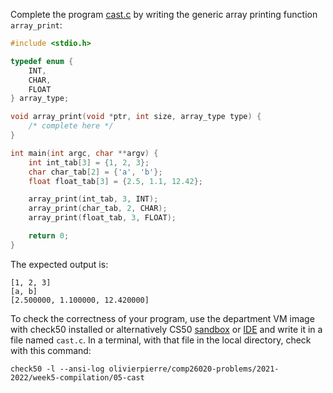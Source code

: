 Complete the program [cast.c](cast.c) by writing the generic array printing
function `array_print`:

```c
#include <stdio.h>

typedef enum {
    INT,
    CHAR,
    FLOAT
} array_type;

void array_print(void *ptr, int size, array_type type) {
    /* complete here */
}

int main(int argc, char **argv) {
    int int_tab[3] = {1, 2, 3};
    char char_tab[2] = {'a', 'b'};
    float float_tab[3] = {2.5, 1.1, 12.42};

    array_print(int_tab, 3, INT);
    array_print(char_tab, 2, CHAR);
    array_print(float_tab, 3, FLOAT);

    return 0;
}
```

The expected output is:

```shell
[1, 2, 3]
[a, b]
[2.500000, 1.100000, 12.420000]
```

To check the correctness of your program, use the department VM image with check50 installed or alternatively CS50 [sandbox](sandbox.cs50.io)
or [IDE](ide.cs50.io) and write it in a file named `cast.c`. In a terminal,
with that file in the local directory, check with this command:
```shell
check50 -l --ansi-log olivierpierre/comp26020-problems/2021-2022/week5-compilation/05-cast
```
